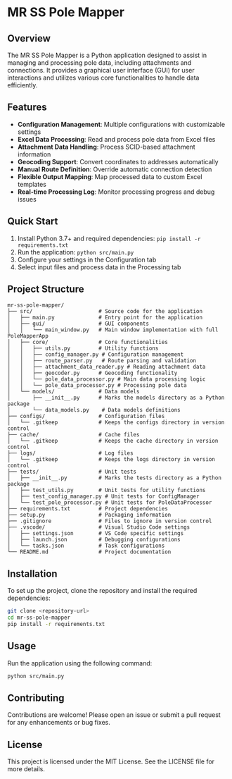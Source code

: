 # MR SS Pole Mapper

## Overview

The MR SS Pole Mapper is a Python application designed to assist in managing and processing pole data, including attachments and connections. It provides a graphical user interface (GUI) for user interactions and utilizes various core functionalities to handle data efficiently.

## Features

- **Configuration Management**: Multiple configurations with customizable settings
- **Excel Data Processing**: Read and process pole data from Excel files
- **Attachment Data Handling**: Process SCID-based attachment information
- **Geocoding Support**: Convert coordinates to addresses automatically
- **Manual Route Definition**: Override automatic connection detection
- **Flexible Output Mapping**: Map processed data to custom Excel templates
- **Real-time Processing Log**: Monitor processing progress and debug issues

## Quick Start

1. Install Python 3.7+ and required dependencies: `pip install -r requirements.txt`
2. Run the application: `python src/main.py`
3. Configure your settings in the Configuration tab
4. Select input files and process data in the Processing tab

## Project Structure

```
mr-ss-pole-mapper/
├── src/                     # Source code for the application
│   ├── main.py              # Entry point for the application
│   ├── gui/                 # GUI components
│   │   └── main_window.py   # Main window implementation with full PoleMapperApp
│   ├── core/                # Core functionalities
│   │   ├── utils.py         # Utility functions
│   │   ├── config_manager.py # Configuration management
│   │   ├── route_parser.py   # Route parsing and validation
│   │   ├── attachment_data_reader.py # Reading attachment data
│   │   ├── geocoder.py      # Geocoding functionality
│   │   └── pole_data_processor.py # Main data processing logic
│   │   └── pole_data_processor.py # Processing pole data
│   └── models/              # Data models
│       ├── __init__.py      # Marks the models directory as a Python package
│       └── data_models.py    # Data models definitions
├── configs/                 # Configuration files
│   └── .gitkeep             # Keeps the configs directory in version control
├── cache/                   # Cache files
│   └── .gitkeep             # Keeps the cache directory in version control
├── logs/                    # Log files
│   └── .gitkeep             # Keeps the logs directory in version control
├── tests/                   # Unit tests
│   ├── __init__.py          # Marks the tests directory as a Python package
│   ├── test_utils.py        # Unit tests for utility functions
│   ├── test_config_manager.py # Unit tests for ConfigManager
│   └── test_pole_processor.py # Unit tests for PoleDataProcessor
├── requirements.txt         # Project dependencies
├── setup.py                 # Packaging information
├── .gitignore               # Files to ignore in version control
├── .vscode/                 # Visual Studio Code settings
│   ├── settings.json        # VS Code specific settings
│   ├── launch.json          # Debugging configurations
│   └── tasks.json           # Task configurations
└── README.md                # Project documentation
```

## Installation

To set up the project, clone the repository and install the required dependencies:

```bash
git clone <repository-url>
cd mr-ss-pole-mapper
pip install -r requirements.txt
```

## Usage

Run the application using the following command:

```bash
python src/main.py
```

## Contributing

Contributions are welcome! Please open an issue or submit a pull request for any enhancements or bug fixes.

## License

This project is licensed under the MIT License. See the LICENSE file for more details.

